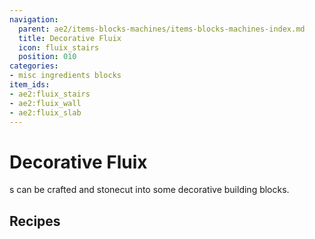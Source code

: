 ```yaml
---
navigation:
  parent: ae2/items-blocks-machines/items-blocks-machines-index.md
  title: Decorative Fluix
  icon: fluix_stairs
  position: 010
categories:
- misc ingredients blocks
item_ids:
- ae2:fluix_stairs
- ae2:fluix_wall
- ae2:fluix_slab
---
```


# Decorative Fluix

<GameScene zoom="4" background="transparent">
<ImportStructure src="../assets/assemblies/decorative_fluix.snbt" />
<IsometricCamera yaw="195" pitch="30" />
</GameScene>

<ItemLink id="fluix_block" />s can be crafted and stonecut into some decorative building blocks.

## Recipes

<Row>
  <RecipeFor id="fluix_stairs" />

  <RecipeFor id="fluix_wall" />

  <RecipeFor id="fluix_slab" />
</Row>
